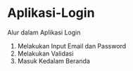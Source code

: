# Aplikasi-Login

Alur dalam Aplikasi Login
1. Melakukan Input Email dan Password
2. Melakukan Validasi
3. Masuk Kedalam Beranda
